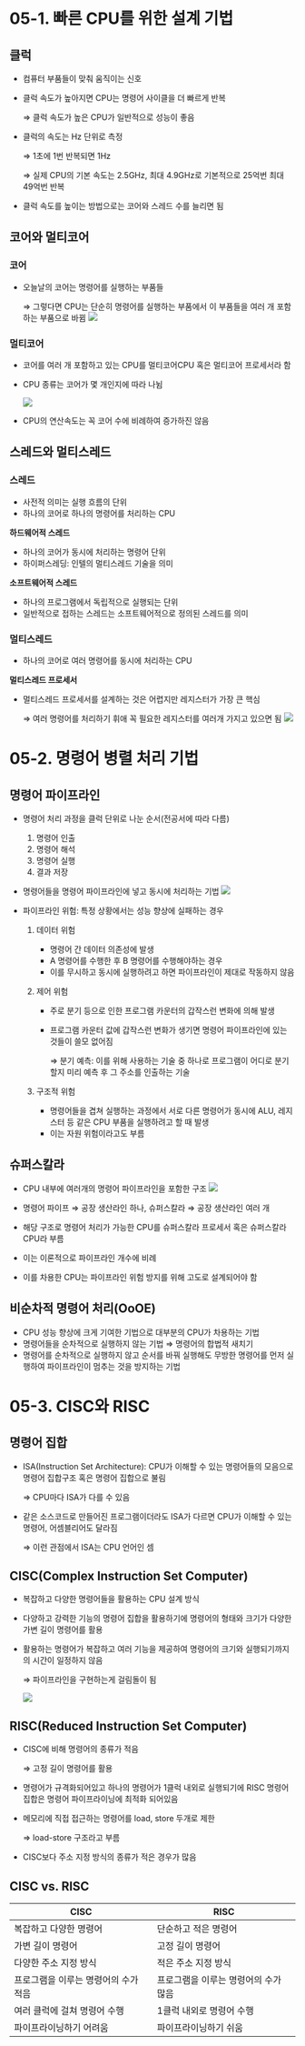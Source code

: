 # 05-1. 빠른 CPU를 위한 설계 기법

## 클럭

- 컴퓨터 부품들이 맞춰 움직이는 신호
- 클럭 속도가 높아지면 CPU는 명령어 사이클을 더 빠르게 반복

  ⇒ 클럭 속도가 높은 CPU가 일반적으로 성능이 좋음

- 클럭의 속도는 Hz 단위로 측정

  ⇒ 1초에 1번 반복되면 1Hz

  ⇒ 실제 CPU의 기본 속도는 2.5GHz, 최대 4.9GHz로 기본적으로 25억번 최대 49억번 반복

- 클럭 속도를 높이는 방법으로는 코어와 스레드 수를 늘리면 됨

## 코어와 멀티코어

### 코어

- 오늘날의 코어는 명령어를 실행하는 부품들

  ⇒ 그렇다면 CPU는 단순히 명령어를 실행하는 부품에서 이 부품들을 여러 개 포함하는 부품으로 바뀜
  ![](./public/chap05/05-1.png)

### 멀티코어

- 코어를 여러 개 포함하고 있는 CPU를 멀티코어CPU 혹은 멀티코어 프로세서라 함
- CPU 종류는 코어가 몇 개인지에 따라 나뉨

  ![](./public/chap05/05-2.png)

- CPU의 연산속도는 꼭 코어 수에 비례하여 증가하진 않음

## 스레드와 멀티스레드

### 스레드

- 사전적 의미는 실행 흐름의 단위
- 하나의 코어로 하나의 명령어를 처리하는 CPU

**하드웨어적 스레드**

- 하나의 코어가 동시에 처리하는 명령어 단위
- 하이퍼스레딩: 인텔의 멀티스레드 기술을 의미

**소프트웨어적 스레드**

- 하나의 프로그램에서 독립적으로 실행되는 단위
- 일반적으로 접하는 스레드는 소프트웨어적으로 정의된 스레드를 의미

### 멀티스레드

- 하나의 코어로 여러 명령어를 동시에 처리하는 CPU

**멀티스레드 프로세서**

- 멀티스레드 프로세서를 설계하는 것은 어렵지만 레지스터가 가장 큰 핵심

  ⇒ 여러 명령어를 처리하기 휘애 꼭 필요한 레지스터를 여러개 가지고 있으면 됨
  ![](./public/chap05/05-3.png)

# 05-2. 명령어 병렬 처리 기법

## 명령어 파이프라인

- 명령어 처리 과정을 클럭 단위로 나눈 순서(전공서에 따라 다름)
  1. 명령어 인출
  2. 명령어 해석
  3. 명령어 실행
  4. 결과 저장
- 명령어들을 명령어 파이프라인에 넣고 동시에 처리하는 기법
  ![](./public/chap05/05-4.png)

- 파이프라인 위험: 특정 상황에서는 성능 향상에 실패하는 경우

  1. 데이터 위험
     - 명령어 간 데이터 의존성에 발생
     - A 명령어를 수행한 후 B 명령어를 수행해야하는 경우
     - 이를 무시하고 동시에 실행하려고 하면 파이프라인이 제대로 작동하지 않음
  2. 제어 위험

     - 주로 분기 등으로 인한 프로그램 카운터의 갑작스런 변화에 의해 발생
     - 프로그램 카운터 값에 갑작스런 변화가 생기면 명령어 파이프라인에 있는 것들이 쓸모 없어짐

       ⇒ 분기 예측: 이를 위해 사용하는 기술 중 하나로 프로그램이 어디로 분기할지 미리 예측 후 그 주소를 인출하는 기술

  3. 구조적 위험
     - 명령어들을 겹쳐 실행하는 과정에서 서로 다른 명령어가 동시에 ALU, 레지스터 등 같은 CPU 부품을 실행하려고 할 때 발생
     - 이는 자원 위험이라고도 부름

## 슈퍼스칼라

- CPU 내부에 여러개의 명령어 파이프라인을 포함한 구조
  ![](./public/chap05/05-5.png)

- 명령어 파이프 ⇒ 공장 생산라인 하나, 슈퍼스칼라 ⇒ 공장 생산라인 여러 개
- 해당 구조로 명령어 처리가 가능한 CPU를 슈퍼스칼라 프로세서 혹은 슈퍼스칼라 CPU라 부름
- 이는 이론적으로 파이프라인 개수에 비례
- 이를 차용한 CPU는 파이프라인 위험 방지를 위해 고도로 설계되어야 함

## 비순차적 명령어 처리(OoOE)

- CPU 성능 향상에 크게 기여한 기법으로 대부분의 CPU가 차용하는 기법
- 명령어들을 순차적으로 실행하지 않는 기법 ⇒ 명령어의 합법적 새치기
- 명령어를 순차적으로 실행하지 않고 순서를 바꿔 실행해도 무방한 명령어를 먼저 실행하여 파이프라인이 멈추는 것을 방지하는 기법

# 05-3. CISC와 RISC

## 명령어 집합

- ISA(Instruction Set Architecture): CPU가 이해할 수 있는 명령어들의 모음으로 명령어 집합구조 혹은 명령어 집합으로 불림

  ⇒ CPU마다 ISA가 다를 수 있음

- 같은 소스코드로 만들어진 프로그램이더라도 ISA가 다르면 CPU가 이해할 수 있는 명령어, 어셈블리어도 달라짐

  ⇒ 이런 관점에서 ISA는 CPU 언어인 셈

## CISC(Complex Instruction Set Computer)

- 복잡하고 다양한 명령어들을 활용하는 CPU 설계 방식
- 다양하고 강력한 기능의 명령어 집합을 활용하기에 명령어의 형태와 크기가 다양한 가변 길이 명령어를 활용
- 활용하는 명령어가 복잡하고 여러 기능을 제공하여 명령어의 크기와 실행되기까지의 시간이 일정하지 않음

  ⇒ 파이프라인을 구현하는게 걸림돌이 됨

  ![](./public/chap05/05-6.png)

## RISC(Reduced Instruction Set Computer)

- CISC에 비해 명령어의 종류가 적음

  ⇒ 고정 길이 명령어를 활용

- 명령어가 규격화되어있고 하나의 명령어가 1클럭 내외로 실행되기에 RISC 명령어 집합은 명령어 파이프라이닝에 최적화 되어있음
- 메모리에 직접 접근하는 명령어를 load, store 두개로 제한

  ⇒ load-store 구조라고 부름

- CISC보다 주소 지정 방식의 종류가 적은 경우가 많음

## CISC vs. RISC

| CISC                                 | RISC                                 |
| ------------------------------------ | ------------------------------------ |
| 복잡하고 다양한 명령어               | 단순하고 적은 명령어                 |
| 가변 길이 명령어                     | 고정 길이 명령어                     |
| 다양한 주소 지정 방식                | 적은 주소 지정 방식                  |
| 프로그램을 이루는 명령어의 수가 적음 | 프로그램을 이루는 명령어의 수가 많음 |
| 여러 클럭에 걸쳐 명령어 수행         | 1클럭 내외로 명령어 수행             |
| 파이프라이닝하기 어려움              | 파이프라이닝하기 쉬움                |
